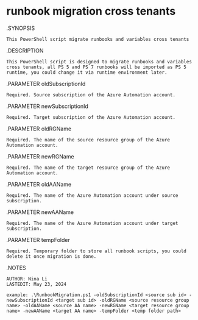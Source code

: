 # runbook migration cross tenants

.SYNOPSIS 

    This PowerShell script migrate runbooks and variables cross tenants 

.DESCRIPTION

    This PowerShell script is designed to migrate runbooks and variables cross tenants, all PS 5 and PS 7 runbooks will be imported as PS 5 runtime, you could change it via runtime environment later.

.PARAMETER oldSubscriptionId

    Required. Source subscription of the Azure Automation account.

.PARAMETER newSubscriptionId

    Required. Target subscription of the Azure Automation account.
 
.PARAMETER oldRGName

    Required. The name of the source resource group of the Azure Automation account.
    
.PARAMETER newRGName

    Required. The name of the target resource group of the Azure Automation account.

.PARAMETER oldAAName

    Required. The name of the Azure Automation account under source subscription.

.PARAMETER newAAName

    Required. The name of the Azure Automation account under target subscription.

.PARAMETER tempFolder

    Required. Temporary folder to store all runbook scripts, you could delete it once migration is done.

.NOTES

    AUTHOR: Nina Li
    LASTEDIT: May 23, 2024

    example: .\RunbookMigration.ps1 -oldSubscriptionId <source sub id> -newSubscriptionId <target sub id> -oldRGName <source resource group name> -oldAAName <source AA name> -newRGName <target resource group name> -newAAName <target AA name> -tempFolder <temp folder path>
